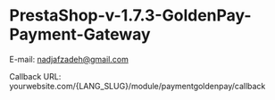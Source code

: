 # PrestaShop-v-1.7.3-GoldenPay-Payment-Gateway

E-mail: nadjafzadeh@gmail.com

Callback URL: yourwebsite.com/{LANG_SLUG}/module/paymentgoldenpay/callback
